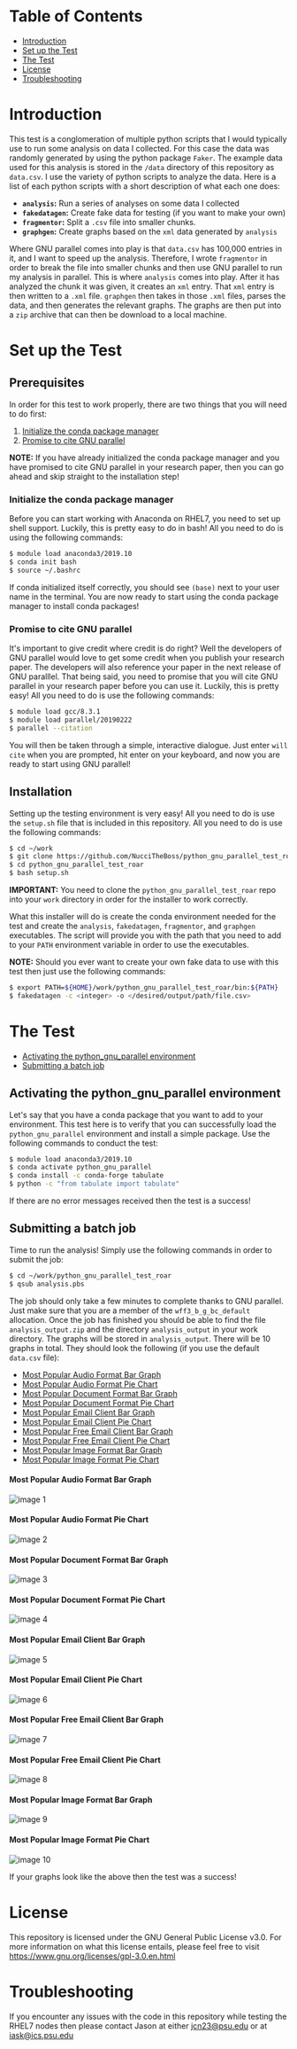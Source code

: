 # Table of Contents

* [Introduction](#introduction)
* [Set up the Test](#set-up-the-test)
* [The Test](#the-test)
* [License](#license)
* [Troubleshooting](#troubleshooting)

# Introduction
This test is a conglomeration of multiple python scripts that I would typically
use to run some analysis on data I collected. For this case the data was randomly
generated by using the python package `Faker`. The example data used for this analysis
is stored in the `/data` directory of this repository as `data.csv`. I use the variety
of python scripts to analyze the data. Here is a list of each python scripts with a short
description of what each one does:

* **`analysis`:** Run a series of analyses on some data I collected
* **`fakedatagen`:** Create fake data for testing (if you want to make your own)
* **`fragmentor`:** Split a `.csv` file into smaller chunks.
* **`graphgen`:** Create graphs based on the `xml` data generated by `analysis`

Where GNU parallel comes into play is that `data.csv` has 100,000 entries in it,
and I want to speed up the analysis. Therefore, I wrote `fragmentor` in order to
break the file into smaller chunks and then use GNU parallel to run my analysis in
parallel. This is where `analysis` comes into play. After it has analyzed the chunk
it was given, it creates an `xml` entry. That `xml` entry is then written to a `.xml` file.
`graphgen` then takes in those `.xml` files, parses the data, and then generates the
relevant graphs. The graphs are then put into a `zip` archive that can then be
download to a local machine.

# Set up the Test
## Prerequisites
In order for this test to work properly, there are two things that you will need to do first:

1. [Initialize the conda package manager](#initialize-the-conda-package-manager)
2. [Promise to cite GNU parallel](#promise-to-cite-gnu-parallel)

**NOTE:** If you have already initialized the conda package manager and you have promised to cite GNU parallel in your research paper, then you can go ahead and skip straight to the installation step!

### Initialize the conda package manager
Before you can start working with Anaconda on RHEL7, you need to set up shell support. Luckily, this is pretty easy to do in bash! All you need to do is using the following commands:

```bash
$ module load anaconda3/2019.10
$ conda init bash
$ source ~/.bashrc
```

If conda initialized itself correctly, you should see `(base)` next to your user name in the terminal. You are now ready to start using the conda package manager to install conda packages!

### Promise to cite GNU parallel
It's important to give credit where credit is do right? Well the developers of GNU parallel would love to get some credit when you publish your research paper. The developers will also reference your paper in the next release of GNU paralllel. That being said, you need to promise that you will cite GNU parallel in your research paper before you can use it. Luckily, this is pretty easy! All you need to do is use the following commands:

```bash
$ module load gcc/8.3.1
$ module load parallel/20190222
$ parallel --citation
```

You will then be taken through a simple, interactive dialogue. Just enter `will cite` when you are prompted, hit enter on your keyboard, and now you are ready to start using GNU parallel!

## Installation
Setting up the testing environment is very easy! All you need to do is use the
`setup.sh` file that is included in this repository. All you need to do is use
the following commands:

```bash
$ cd ~/work
$ git clone https://github.com/NucciTheBoss/python_gnu_parallel_test_roar.git
$ cd python_gnu_parallel_test_roar
$ bash setup.sh
```

**IMPORTANT:** You need to clone the `python_gnu_parallel_test_roar` repo into your
`work` directory in order for the installer to work correctly.

What this installer will do is create the conda environment needed for the test
and create the `analysis`, `fakedatagen`, `fragmentor`, and `graphgen` executables.
The script will provide you with the path that you need to add to your `PATH`
environment variable in order to use the executables.

**NOTE:** Should you ever want to create your own fake data to use with this test then just use the following commands:

```bash
$ export PATH=${HOME}/work/python_gnu_parallel_test_roar/bin:${PATH}
$ fakedatagen -c <integer> -o </desired/output/path/file.csv> 
```

# The Test

* [Activating the python_gnu_parallel environment](#activating-the-python_gnu_parallel-environment)
* [Submitting a batch job](#submitting-a-batch-job)

## Activating the python_gnu_parallel environment
Let's say that you have a conda package that you want to add to your environment.
This test here is to verify that you can successfully load the `python_gnu_parallel`
environment and install a simple package. Use the following commands to conduct the test:

```bash
$ module load anaconda3/2019.10
$ conda activate python_gnu_parallel
$ conda install -c conda-forge tabulate
$ python -c "from tabulate import tabulate"
```

If there are no error messages received then the test is a success!

## Submitting a batch job
Time to run the analysis! Simply use the following commands in order to submit
the job:

```bash
$ cd ~/work/python_gnu_parallel_test_roar
$ qsub analysis.pbs
```

The job should only take a few minutes to complete thanks to GNU parallel.
Just make sure that you are a member of the `wff3_b_g_bc_default` allocation.
Once the job has finished you should be able to find the file `analysis_output.zip`
and the directory `analysis_output` in your work directory. The graphs will be
stored in `analysis_output`. There will be 10 graphs in total. They should look 
the following (if you use the default `data.csv` file):

* [Most Popular Audio Format Bar Graph](#most-popular-audio-format-bar-graph)
* [Most Popular Audio Format Pie Chart](#most-popular-audio-format-pie-chart)
* [Most Popular Document Format Bar Graph](#most-popular-document-format-bar-graph)
* [Most Popular Document Format Pie Chart](#most-popular-document-format-pie-chart)
* [Most Popular Email Client Bar Graph](#most-popular-email-client-bar-graph)
* [Most Popular Email Client Pie Chart](#most-popular-email-client-pie-chart)
* [Most Popular Free Email Client Bar Graph](#most-popular-free-email-client-bar-graph)
* [Most Popular Free Email Client Pie Chart](#most-popular-free-email-client-pie-chart)
* [Most Popular Image Format Bar Graph](#most-popular-image-format-bar-graph)
* [Most Popular Image Format Pie Chart](#most-popular-image-format-pie-chart)

#### Most Popular Audio Format Bar Graph
![image 1](./share/images/most_popular_audio_format_bar_graph.png)

#### Most Popular Audio Format Pie Chart
![image 2](./share/images/most_popular_audio_format_pie_chart.png)

#### Most Popular Document Format Bar Graph
![image 3](./share/images/most_popular_document_format_bar_graph.png)

#### Most Popular Document Format Pie Chart
![image 4](./share/images/most_popular_document_format_pie_chart.png)

#### Most Popular Email Client Bar Graph
![image 5](./share/images/most_popular_email_client_bar_graph.png)

#### Most Popular Email Client Pie Chart
![image 6](./share/images/most_popular_email_client_pie_chart.png)

#### Most Popular Free Email Client Bar Graph
![image 7](./share/images/most_popular_free_email_client_bar_graph.png)

#### Most Popular Free Email Client Pie Chart
![image 8](./share/images/most_popular_free_email_client_pie_chart.png)

#### Most Popular Image Format Bar Graph
![image 9](./share/images/most_popular_image_format_bar_graph.png)

#### Most Popular Image Format Pie Chart
![image 10](./share/images/most_popular_image_format_pie_chart.png)

If your graphs look like the above then the test was a success!

# License
This repository is licensed under the GNU General Public License v3.0. 
For more information on what this license entails, please feel free to 
visit https://www.gnu.org/licenses/gpl-3.0.en.html

# Troubleshooting
If you encounter any issues with the code in this repository while 
testing the RHEL7 nodes then please contact Jason at either jcn23@psu.edu 
or at iask@ics.psu.edu
